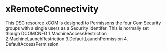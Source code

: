 # xRemoteConnectivity
This DSC resource xCOM is designed to Permissons the four Com Security groups with a single users as a Security Identifer. This is normally set though DCOMCNFG
1.MachineAccessRestriction
2.MachineLaunchRestriction
3.DefaultLaunchPermission
4. DefaultAccessPermission

